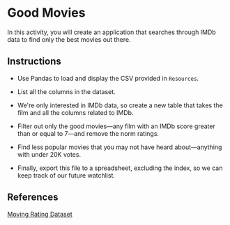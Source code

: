 # Good Movies

In this activity, you will create an application that searches through IMDb data to find only the best movies out there.

## Instructions

* Use Pandas to load and display the CSV provided in `Resources`.

* List all the columns in the dataset.

* We're only interested in IMDb data, so create a new table that takes the film and all the columns related to IMDb.

* Filter out only the good movies&mdash;any film with an IMDb score greater than or equal to 7&mdash;and remove the norm ratings.

* Find less popular movies that you may not have heard about&mdash;anything with under 20K votes.

* Finally, export this file to a spreadsheet, excluding the index, so we can keep track of our future watchlist.

## References

[Moving Rating Dataset](https://github.com/fivethirtyeight/data/blob/master/fandango/fandango_score_comparison.csv)

